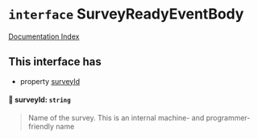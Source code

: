 # `interface` SurveyReadyEventBody

[Documentation Index](../README.md)

## This interface has

- property [surveyId](#-surveyid-string)


#### 📄 surveyId: `string`

> Name of the survey. This is an internal machine- and programmer-friendly name



